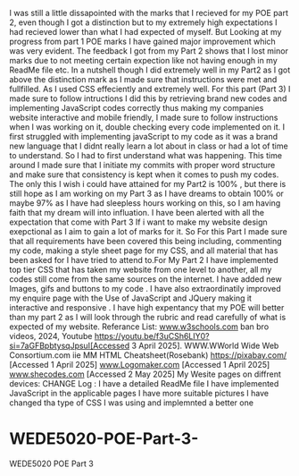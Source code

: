 I was still a little dissapointed with the marks that I recieved for my POE part 2, even though I got a distinction but to my extremely high expectations I had recieved lower than what I had expected of myself. But Looking at my progress from part 1 POE marks I have gained major improvement which was very evident. The feedback I got from my Part 2 shows that I lost minor marks due to not meeting certain expection like not having enough in my ReadMe file etc. In a nutshell though I did extremely well in my Part2 as I got above the distinction mark as I made sure that instructions were met and fullfilled. As I used CSS effeciently and extremely well. For this part (Part 3) I made sure to follow intructions I did this by retrieving brand new codes and implementing JavaScript codes correctly thus making my companies website interactive and mobile friendly, I made sure to follow instructions when I was working on it, double checking every code implemented on it. I first struggled with implementing javaScript to my code as it was a brand new language that I didnt really learn a lot about in class or had a lot of time to understand. So I had to first understand what was happening. This time around I made sure that I initiate my commits with proper word structure and make sure that consistency is kept when it comes to push my codes. The only this I wish i could have attained for my Part2 is 100% , but there is still hope as I am working on my Part 3 as I have dreams to obtain 100% or maybe 97% as I have had sleepless hours working on this, so I am having faith that my dream will into influation. I have  been alerted with all the expectation that come with Part 3 If i want to make my website design exepctional as I aim to gain a lot of marks for it. So For this Part I made sure that all requirements have been covered this being including, commenting my code, making a style sheet page for my CSS, and all material that has been asked for I have tried to attend to.For My Part 2 I have implemented top tier CSS that has taken my website from one level to another, all my codes still come from the same sources on the internet. I have added new Images, gifs and buttons to my code . I have also extraordinatily improved my enquire page with the Use of JavaScript and JQuery making it interactive and responsive . I have high expentancy that my POE will better than my part 2 as I will look through the rubric and read carefully of what is expected of my website. Referance List: www.w3schools.com ban bro videos, 2024, Youtube https://youtu.be/f3uCSh6LIY0?si=7aGFBpbtysqJpsuI[Accessed 3 April 2025]. WWW.WWorld Wide Web Consortium.com iie MM HTML Cheatsheet(Rosebank) https://pixabay.com/ [Accessed 1 April 2025] www.Logomaker.com [Accessed 1 April 2025] www.shecodes.com [Accessed 2 May 2025] My Wesite pages on diffrent devices:
CHANGE Log : I have a detailed ReadMe file 
             I have implemented JavaScript in the applicable pages 
             I have more suitable pictures 
             I have changed tha type of CSS I was using and implemnted a better one
# WEDE5020-POE-Part-3-
WEDE5020 POE Part 3 
